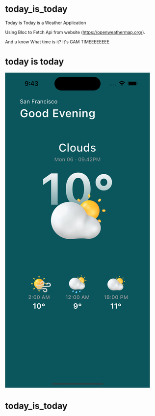 # today_is_today

Today is Today is a Weather Application 

Using Bloc to Fetch Api from website (https://openweathermap.org/).

And u know What time is it? It's GAM TIMEEEEEEEE

# today is today

![Getting Started](hi.png)
# today_is_today
